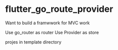 # flutter_go_route_provider

Want to build a framwwork for MVC work

Use go_router as router
Use Provider as store

projes in template directory
